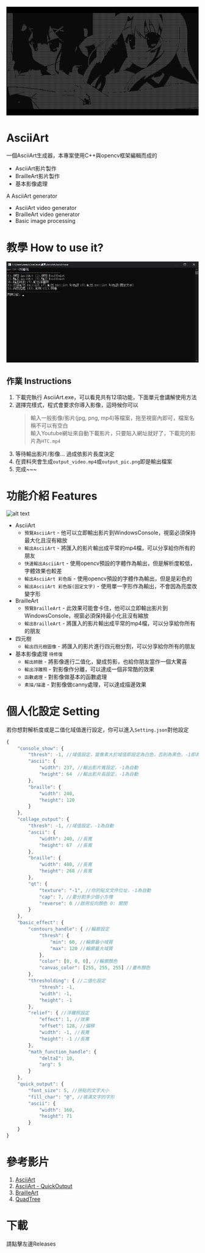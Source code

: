 ![alt text](https://github.com/creeper531100/Ascii_Art/blob/master/%E4%BB%8B%E7%B4%B9/title.png?raw=true)
# AsciiArt
一個AsciiArt生成器，本專案使用C++與opencv框架編輯而成的<br>
- AsciiArt影片製作<br>
- BrailleArt影片製作<br>
- 基本影像處理<br>

A AsciiArt generator<br>
- AsciiArt video generator
- BrailleArt video generator
- Basic image processing

# 教學 How to use it?
![alt text](https://github.com/creeper531100/Ascii_Art/blob/master/%E4%BB%8B%E7%B4%B9/main.png?raw=true)<br>
## 作業 Instructions
  1. 下載完執行 AsciiArt.exe，可以看見共有12項功能，下面單元會講解使用方法<br>
  2. 選擇完樣式，程式會要求你導入影像，這時候你可以<br>
      > 輸入一般影像/影片(jpg, png, mp4)等檔案，拖至視窗內即可，檔案名稱不可以有空白<br>
      > 輸入Youtube網址來自動下載影片，只要貼入網址就好了，下載完的影片為`HTC.mp4`<br>
  3. 等待輸出影片/影像... 過成依影片長度決定
  4. 在資料夾會生成`output_video.mp4`或`output_pic.png`即是輸出檔案
  5. 完成~~~

# 功能介紹 Features
![alt text](https://github.com/creeper531100/Ascii_Art/blob/master/%E4%BB%8B%E7%B4%B9/colordef.png?raw=true)<br>
* AsciiArt
  * `預覽AsciiArt` - 他可以立即輸出影片到WindowsConsole，視窗必須保持最大化且沒有縮放
  * `輸出AsciiArt` - 將匯入的影片輸出成平常的mp4檔，可以分享給你所有的朋友
  * `快速輸出AsciiArt` - 使用opencv預設的字體作為輸出，但是解析度較低，字體效果也較差
  * `輸出AsciiArt 彩色版` - 使用opencv預設的字體作為輸出，但是是彩色的
  * `輸出AsciiArt 彩色版(固定文字)` - 使用單一字形作為輸出，不會因為亮度改變字形
* BrailleArt
  * `預覽BrailleArt` - 此效果可能會卡住，他可以立即輸出影片到WindowsConsole，視窗必須保持最小化且沒有縮放
  * `輸出BrailleArt` - 將匯入的影片輸出成平常的mp4檔，可以分享給你所有的朋友
* 四元樹
  * `輸出四元樹圖像` - 將匯入的影片進行四元樹分割，可以分享給你所有的朋友
* 基本影像處理 `待修復`
  * `輸出帥臉` - 將影像進行二值化，變成剪影，也給你朋友當作一個大驚喜
  * `輸出浮雕照` - 對影像作分離，可以達成一個非常酷的效果
  * `函數處理` - 對影像做基本的函數處理
  * `素描/描邊` - 對影像做canny處理，可以達成描邊效果
# 個人化設定 Setting
若你想對解析度或是二值化域值進行設定，你可以進入`Setting.json`對他設定<br>
```javascript
{
	"console_show": {
		"thresh": -1, //域值設定，當像素大於域值即設定為白色，否則為黑色，-1即為自動
		"ascii": {
			"width": 237, //輸出影片寬設定，-1為自動
			"height": 64  //輸出影片長設定，-1為自動
		},
		"braille": {
			"width": 240,
			"height": 120
		}
	},
	"collage_output": {
		"thresh": -1, //域值設定，-1為自動
		"ascii": {
			"width": 240, //長寬
			"height": 67  //長寬
		},
		"braille": {
			"width": 480, //長寬
			"height": 268 //長寬
		},
		"qt": {
			"texture": "-1", //你的貼文文件位址，-1為自動
			"cap": 7, //要分割多少個小方塊
			"reverse": 0 //啟用反向顏色 0: 關閉
		}
	},
	"basic_effect": {
		"contours_handle": { //輪廓設定
			"thresh": {
				"min": 60, //輪廓最小域質
				"max": 120 //輪廓最大域質
			},
			"color": [0, 0, 0], //輪廓顏色
			"canvas_color": [255, 255, 255] //畫布顏色
		},
		"thresholding": { //二值化設定
			"thresh": -1,
			"width": -1,
			"height": -1
		},
		"relief": { //浮雕照設定
			"effect": 1, //效果
			"offset": 128, //偏移
			"width": -1, //長寬
			"height": -1 //長寬
		},
		"math_function_handle": {
			"deltaI": 10,
			"arg": 5
		}
	},
	"quick_output": {
		"font_size": 5, //拼貼的文字大小
		"fill_char": "@", //填滿文字的字形
		"ascii": {
			"width": 160,
			"height": 71
		}
	}
}
```
# 參考影片
1. [AsciiArt](https://youtu.be/8WSQcTy1UYM)
2. [AsciiArt - QuickOutput](https://youtu.be/o5iKn05nuLc)
3. [BrailleArt](https://youtu.be/fds8-M9iK8I)
4. [QuadTree](https://youtu.be/n1y7JL6NfS8)
# 下載
請點擊左邊Releases
